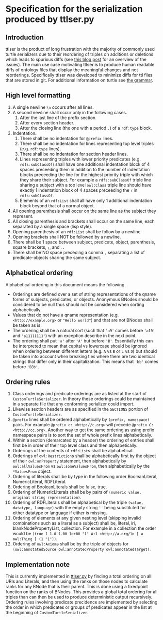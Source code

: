 # Specification for the serialization produced by ttlser.py

## Introduction
ttlser is the product of long frustration with the majority of commonly used
turtle serializers due to their reordering of triples on additions or deletions
which leads to spurious diffs (see
[this blog post](https://douroucouli.wordpress.com/2014/03/30/the-perils-of-managing-owl-in-a-version-control-system/)
for an overview of the issues).
The main use case motivating ttlser is to produce human readable diffs of ontology
files that display the meaningful changes and not reorderings. Specifically ttlser
was developed to minimize diffs for ttl files that are stored in git.
For additional information on turtle see [the grammar](https://www.w3.org/TR/turtle/#sec-grammar-grammar).

## High level formatting
1. A single newline `\n` occurs after all lines.
2. A second newline shall occur only in the following cases.
    1. After the last line of the prefix section.
    2. After every section header.
    3. After the closing line (the one with a period `.`) of a `rdf:type` block.
3. Indentation.
	1. There shall be no indentation for `@prefix` lines.
	2. There shall be no indentation for lines representing top level triples (e.g. `rdf:type` lines).
	3. There shall be no indentation for section header lines.
	4. Lines representing triples with lower priority predicates (e.g. `rdfs:subClassOf`) shall have one additional indentation block of 4 spaces preceeding them in addition to the number of indentation blocks preceeding the line for the highest priority triple with which they share their subject. For example a `rdfs:subClassOf` triple line sharing a subject with a top level `owl:Class` triple line should have exactly 1 indentation block of 4 spaces preceeding the `r` in `rdfs:subClassOf`.
	5. Elements of an `rdf:List` shall all have only 1 additional indentation block beyond that of a normal object.
4. All opening parenthesis shall occur on the same line as the subject they represent.
5. All closing parenthesis and brackets shall occur on the same line, each separated by a single space (lisp style).
6. Opening parenthesis of an `rdf:List` shall be follow by a newline.
7. Opening brackets shall NOT be followed by a newline.
8. There shall be 1 space between subject, predicate, object, parenthesis, square brackets, `;`, and `.`.
9. There shall be NO space preceding a comma `,` separating a list of predicate-objects sharing the same subject.

## Alphabetical ordering
Alphabetical ordering in this document means the following.
* Orderings are defined over a set of string representations of the qname forms of subjects, predicates, or objects. Anonymous BNodes should be considered to be null thus should not be considered when sorting alphabetically.
* Values that do not have a qname representation (e.g. `<http://example.org>` or `"Hello world"`) and that are not BNodes shall be taken as is.
* The ordering shall be a natural sort (such that `'a9'` comes before `'a10'` and `'a11111111'`) with an exception describe in the next point.
* The ordering shall put `'a'` after `'A'` but before `'B'`. Essentially this can be interpreted to mean that capital vs lowercase should be ignored when ordering between different letters (e.g. `A` vs `B` or `c` vs `D`) but should be taken into account when breaking ties where there are two identical strings that differ only in their capitalization. This means that `'bb'` comes before `'BBb'`.

## Ordering rules
1. Class orderings and predicate orderings are as listed at the start of `CustomTurtleSerializer`. In theory these orderings could be maintained in a separate file that any conforming serializer could import.
2. Likewise section headers are as specified in the `SECTIONS` portion of `CustomTurtleSerializer`.
3. `@prefix` lines shall be ordered alphabetically by `(prefix, namespace)` pairs. For example `@prefix c: <http://c.org>` will precede `@prefix C: <http://cc.org>`. Another way to get the same ordering as using prefix namespace pairs is to sort the set of whole prefix lines alphabetically.
4. Within a section (demarcated by a header) the ordering of entries shall first be in order of their top level class and then alphabetically.
5. Orderings of the contents of `rdf:List`s shall be alphabetical.
6. Orderings of `owl:Restriction`s shall be alphabetically first by the object of their `owl:onProperty` statement, then alphabetically by `owl:allValuesFrom` vs `owl:someValuesFrom`, then alphabetically by the `*ValuesFrom` object.
7. Ordering of literals shall be by type in the following order BooleanLiteral, NumericLiteral, RDFLiteral.
8. Ordering of BooleanLiterals shall be false, true.
9. Ordering of NumericLiterals shall be by pairs of `(numeric value, original string representation)`.
10. Ordering of RDFLiterals shall be alphabetical by the triple `(value, datatype, language)` with the empty string `''` being substituted for either datatype or language if either is missing.
11. Ordering of elements at any given nesting level (skipping invalid combinations such as a literal as a subject) shall be, literal, iri, blankNodePropertyList, collection.
    For example in a collection the order would be `(true 1 1.0 1.00 1e+00 "1" A:1 <http://a.org/1> [ a owl:Thing ] (1 "1"))`.
12. Ordering of `owl:Axiom`s shall be by the triple of objects for `(owl:annotatedSource owl:annotatedProperty owl:annotatedTarget)`.

## Implementation note
This is currently implemented in [ttlser.py](./../ttlser/ttlser.py) by finding a total ordering on all URIs and Literals, and then using the ranks on those nodes to calculate ranks for any BNode that is their parent. This is done using a fixedpoint function on the ranks of BNodes. This provides a global total ordering for all triples than can then be used to produce deterministic output recursively. Ordering rules involving predicate precidence are implemented by selecting the order in which predicates or groups of predicates appear in the list at the beginning of `CustomTurtleSerializer`.
